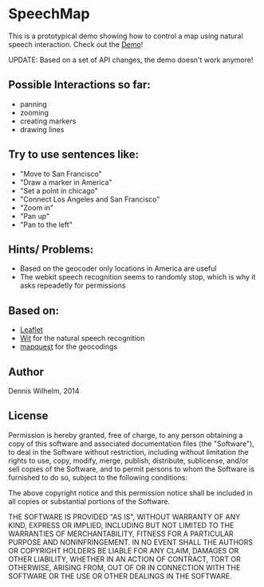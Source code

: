 SpeechMap
=============

This is a prototypical demo showing how to control a map using natural speech interaction. 
Check out the [Demo](http://speechmap.herokuapp.com/)!

UPDATE: Based on a set of API changes, the demo doesn't work anymore!


Possible Interactions so far:
----
* panning
* zooming
* creating markers
* drawing lines


Try to use sentences like: 
----
* "Move to San Francisco"
* "Draw a marker in America"
* "Set a point in chicago"
* "Connect Los Angeles and San Francisco"
* "Zoom in"
* "Pan up"
* "Pan to the left"


Hints/ Problems: 
----
* Based on the geocoder only locations in America are useful
* The webkit speech recognition seems to randomly stop, which is why it asks repeadetly for permissions




Based on:
----
 
* [Leaflet](leafletjs.com) 
* [Wit](https://wit.ai/) for the natural speech recognition
* [mapquest](developer.mapquest.com) for the geocodings




Author
-----
Dennis Wilhelm, 2014


License
-----
Permission is hereby granted, free of charge, to any person obtaining a copy of this software and associated documentation files (the "Software"), to deal in the Software without restriction, including without limitation the rights to use, copy, modify, merge, publish, distribute, sublicense, and/or sell copies of the Software, and to permit persons to whom the Software is furnished to do so, subject to the following conditions:

The above copyright notice and this permission notice shall be included in all copies or substantial portions of the Software.

THE SOFTWARE IS PROVIDED "AS IS", WITHOUT WARRANTY OF ANY KIND, EXPRESS OR IMPLIED, INCLUDING BUT NOT LIMITED TO THE WARRANTIES OF MERCHANTABILITY, FITNESS FOR A PARTICULAR PURPOSE AND NONINFRINGEMENT. IN NO EVENT SHALL THE AUTHORS OR COPYRIGHT HOLDERS BE LIABLE FOR ANY CLAIM, DAMAGES OR OTHER LIABILITY, WHETHER IN AN ACTION OF CONTRACT, TORT OR OTHERWISE, ARISING FROM, OUT OF OR IN CONNECTION WITH THE SOFTWARE OR THE USE OR OTHER DEALINGS IN THE SOFTWARE.
